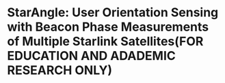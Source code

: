 # StarAngle: User Orientation Sensing with Beacon Phase Measurements of Multiple Starlink Satellites(FOR EDUCATION AND ADADEMIC RESEARCH ONLY)
